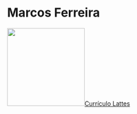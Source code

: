 # Marcos Ferreira

<div>
  <a href='https://lattes.cnpq.br/8306745786032285'><img  height='180em' src='https://www.gov.br/observatorio/pt-br/assuntos/programas-academicos/imagens/Lattes.png/@@images/image'>Currículo Lattes</a>
</div>

